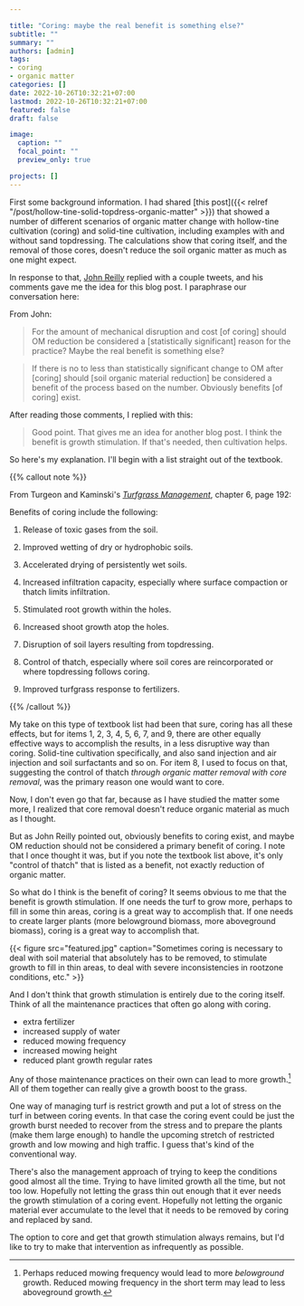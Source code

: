```yaml
---

title: "Coring: maybe the real benefit is something else?"
subtitle: ""
summary: ""
authors: [admin]
tags: 
- coring
- organic matter
categories: []
date: 2022-10-26T10:32:21+07:00
lastmod: 2022-10-26T10:32:21+07:00
featured: false
draft: false

image:
  caption: ""
  focal_point: ""
  preview_only: true

projects: []
---
```


First some background information. I had shared [this post]({{< relref "/post/hollow-tine-solid-topdress-organic-matter" >}}) that showed a number of different scenarios of organic matter change with hollow-tine cultivation (coring) and solid-tine cultivation, including examples with and without sand topdressing. The calculations show that coring itself, and the removal of those cores, doesn't reduce the soil organic matter as much as one might expect.

In response to that, [John Reilly](https://twitter.com/turfmonkeyboy/status/1577685394702868483) replied with a couple tweets, and his comments gave me the idea for this blog post. I paraphrase our conversation here:

From John:

> For the amount of mechanical disruption and cost [of coring] should OM reduction be considered a [statistically significant] reason for the practice? Maybe the real benefit is something else?

> If there is no to less than statistically significant change to OM after [coring] should [soil organic material reduction] be considered a benefit of the process based on the number. Obviously benefits [of coring] exist.

After reading those comments, I replied with this:

> Good point. That gives me an idea for another blog post. I think the benefit is growth stimulation. If that's needed, then cultivation helps.

So here's my explanation. I'll begin with a list straight out of the textbook. 

{{% callout note %}}

From Turgeon and Kaminski's [*Turfgrass Management*](https://turfpath.com/book/), chapter 6, page 192:

Benefits of coring include the following:

1. Release of toxic gases from the soil.

2. Improved wetting of dry or hydrophobic soils.

3. Accelerated drying of persistently wet soils.

4. Increased infiltration capacity, especially where surface compaction or thatch limits infiltration.

5. Stimulated root growth within the holes.

6. Increased shoot growth atop the holes.

7. Disruption of soil layers resulting from topdressing.

8. Control of thatch, especially where soil cores are reincorporated or where topdressing follows coring.

9. Improved turfgrass response to fertilizers.

{{% /callout %}}

My take on this type of textbook list had been that sure, coring has all these effects, but for items 1, 2, 3, 4, 5, 6, 7, and 9, there are other equally effective ways to accomplish the results, in a less disruptive way than coring. Solid-tine cultivation specifically, and also sand injection and air injection and soil surfactants and so on. For item 8, I used to focus on that, suggesting the control of thatch *through organic matter removal with core removal*, was the primary reason one would want to core. 

Now, I don't even go that far, because as I have studied the matter some more, I realized that core removal doesn't reduce organic material as much as I thought.

But as John Reilly pointed out, obviously benefits to coring exist, and maybe OM reduction should not be considered a primary benefit of coring. I note that I once thought it was, but if you note the textbook list above, it's only "control of thatch" that is listed as a benefit, not exactly reduction of organic matter.

So what do I think is the benefit of coring? It seems obvious to me that the benefit is growth stimulation. If one needs the turf to grow more, perhaps to fill in some thin areas, coring is a great way to accomplish that. If one needs to create larger plants (more belowground biomass, more aboveground biomass), coring is a great way to accomplish that. 

{{< figure src="featured.jpg" caption="Sometimes coring is necessary to deal with soil material that absolutely has to be removed, to stimulate growth to fill in thin areas, to deal with severe inconsistencies in rootzone conditions, etc." >}}

And I don't think that growth stimulation is entirely due to the coring itself. Think of all the maintenance practices that often go along with coring. 

* extra fertilizer
* increased supply of water
* reduced mowing frequency
* increased mowing height
* reduced plant growth regular rates

Any of those maintenance practices on their own can lead to more growth.[^1] All of them together can really give a growth boost to the grass.

[^1]: Perhaps reduced mowing frequency would lead to more *belowground* growth. Reduced mowing frequency in the short term may lead to less aboveground growth.

One way of managing turf is restrict growth and put a lot of stress on the turf in between coring events. In that case the coring event could be just the growth burst needed to recover from the stress and to prepare the plants (make them large enough) to handle the upcoming stretch of restricted growth and low mowing and high traffic. I guess that's kind of the conventional way. 

There's also the management approach of trying to keep the conditions good almost all the time. Trying to have limited growth all the time, but not too low. Hopefully not letting the grass thin out enough that it ever needs the growth stimulation of a coring event. Hopefully not letting the organic material ever accumulate to the level that it needs to be removed by coring and replaced by sand. 

The option to core and get that growth stimulation always remains, but I'd like to try to make that intervention as infrequently as possible. 

